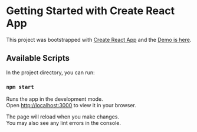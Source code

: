 # Getting Started with Create React App

This project was bootstrapped with [Create React App](https://github.com/facebook/create-react-app) and the [Demo is here](https://ponochovny.github.io/react-redux-practice/).

## Available Scripts

In the project directory, you can run:

### `npm start`

Runs the app in the development mode.\
Open [http://localhost:3000](http://localhost:3000) to view it in your browser.

The page will reload when you make changes.\
You may also see any lint errors in the console.
